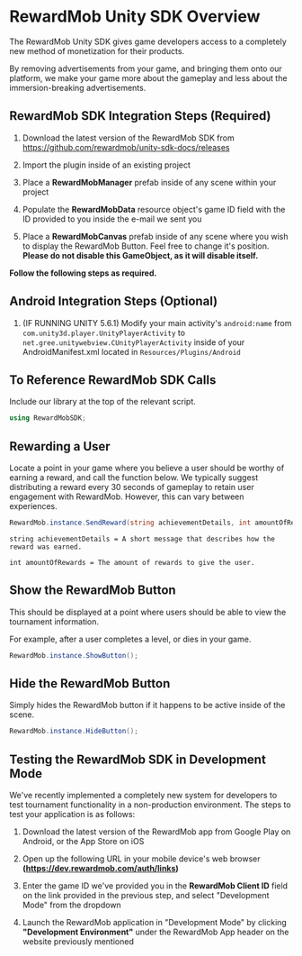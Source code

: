 # RewardMob Unity SDK Overview
The RewardMob Unity SDK gives game developers access to a completely new method of monetization for their products.

By removing advertisements from your game, and bringing them onto our platform, we make your game more about the gameplay
and less about the immersion-breaking advertisements.

## RewardMob SDK Integration Steps (Required)
1. Download the latest version of the RewardMob SDK from https://github.com/rewardmob/unity-sdk-docs/releases

2. Import the plugin inside of an existing project

3. Place a **RewardMobManager** prefab inside of any scene within your project

4. Populate the **RewardMobData** resource object's game ID field with the ID provided to you inside the e-mail we sent you

5. Place a **RewardMobCanvas** prefab inside of any scene where you wish to display the RewardMob Button. 
Feel free to change it's position. **Please do not disable this GameObject, 
as it will disable itself.**

**Follow the following steps as required.**

## Android Integration Steps (Optional)
1. (IF RUNNING UNITY 5.6.1) Modify your main activity's ```android:name``` from ```com.unity3d.player.UnityPlayerActivity``` to ```net.gree.unitywebview.CUnityPlayerActivity``` inside of your AndroidManifest.xml located in ```Resources/Plugins/Android```
 
 
## To Reference RewardMob SDK Calls
Include our library at the top of the relevant script.
```C#
using RewardMobSDK;
```


## Rewarding a User
Locate a point in your game where you believe a user should be worthy of earning a reward, and call the function below. We typically suggest distributing a reward every 30 seconds of gameplay to retain user engagement with RewardMob. However, this can vary between experiences.
```C#
RewardMob.instance.SendReward(string achievementDetails, int amountOfRewards);
```
```
string achievementDetails = A short message that describes how the reward was earned. 

int amountOfRewards = The amount of rewards to give the user. 
```


## Show the RewardMob Button
This should be displayed at a point where users should be able to view the tournament information. 

For example, after a user completes a level, or dies in your game. 
```C#
RewardMob.instance.ShowButton();
```


## Hide the RewardMob Button
Simply hides the RewardMob button if it happens to be active inside of the scene.
```C#
RewardMob.instance.HideButton();
```


## Testing the RewardMob SDK in Development Mode
We've recently implemented a completely new system for developers to test tournament functionality in a non-production environment. The steps to test your application is as follows:

1. Download the latest version of the RewardMob app from Google Play on Android, or the App Store on iOS

2. Open up the following URL in your mobile device's web browser **(https://dev.rewardmob.com/auth/links)**

3. Enter the game ID we've provided you in the **RewardMob Client ID** field on the link provided in the previous step, and select "Development Mode" from the dropdown

4. Launch the RewardMob application in "Development Mode" by clicking **"Development Environment"** under the RewardMob App header on the website previously mentioned
